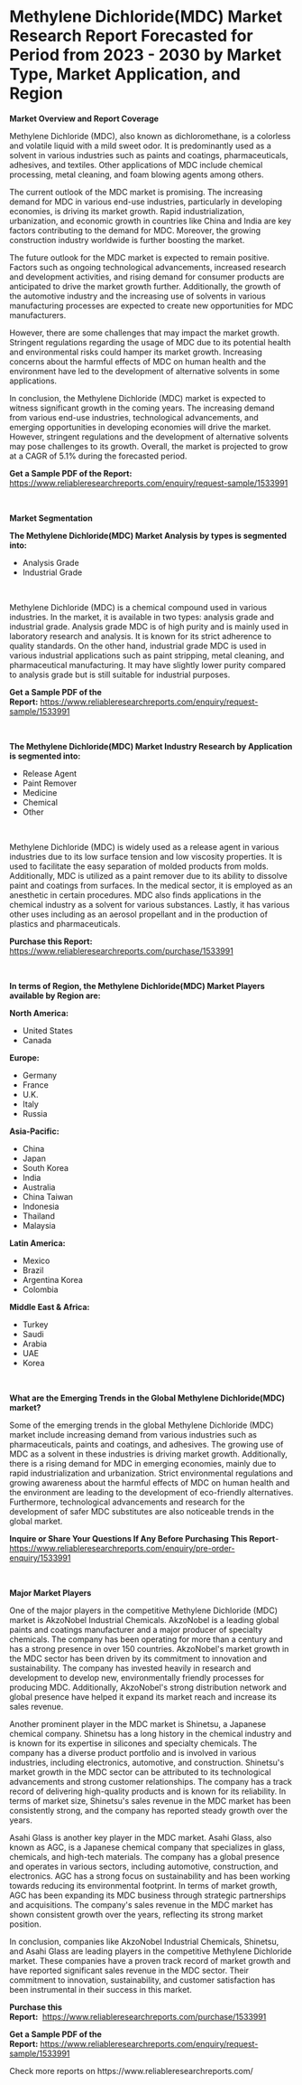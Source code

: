 <p><h1>Methylene Dichloride(MDC) Market Research Report Forecasted for Period from 2023 -  2030 by Market Type, Market Application, and Region</h1></p><p><strong>Market Overview and Report Coverage</strong></p>
<p><p>Methylene Dichloride (MDC), also known as dichloromethane, is a colorless and volatile liquid with a mild sweet odor. It is predominantly used as a solvent in various industries such as paints and coatings, pharmaceuticals, adhesives, and textiles. Other applications of MDC include chemical processing, metal cleaning, and foam blowing agents among others.</p><p>The current outlook of the MDC market is promising. The increasing demand for MDC in various end-use industries, particularly in developing economies, is driving its market growth. Rapid industrialization, urbanization, and economic growth in countries like China and India are key factors contributing to the demand for MDC. Moreover, the growing construction industry worldwide is further boosting the market.</p><p>The future outlook for the MDC market is expected to remain positive. Factors such as ongoing technological advancements, increased research and development activities, and rising demand for consumer products are anticipated to drive the market growth further. Additionally, the growth of the automotive industry and the increasing use of solvents in various manufacturing processes are expected to create new opportunities for MDC manufacturers.</p><p>However, there are some challenges that may impact the market growth. Stringent regulations regarding the usage of MDC due to its potential health and environmental risks could hamper its market growth. Increasing concerns about the harmful effects of MDC on human health and the environment have led to the development of alternative solvents in some applications.</p><p>In conclusion, the Methylene Dichloride (MDC) market is expected to witness significant growth in the coming years. The increasing demand from various end-use industries, technological advancements, and emerging opportunities in developing economies will drive the market. However, stringent regulations and the development of alternative solvents may pose challenges to its growth. Overall, the market is projected to grow at a CAGR of 5.1% during the forecasted period.</p></p>
<p><strong>Get a Sample PDF of the Report:</strong> <a href="https://www.reliableresearchreports.com/enquiry/request-sample/1533991">https://www.reliableresearchreports.com/enquiry/request-sample/1533991</a></p>
<p>&nbsp;</p>
<p><strong>Market Segmentation</strong></p>
<p><strong>The Methylene Dichloride(MDC) Market Analysis by types is segmented into:</strong></p>
<p><ul><li>Analysis Grade</li><li>Industrial Grade</li></ul></p>
<p>&nbsp;</p>
<p><p>Methylene Dichloride (MDC) is a chemical compound used in various industries. In the market, it is available in two types: analysis grade and industrial grade. Analysis grade MDC is of high purity and is mainly used in laboratory research and analysis. It is known for its strict adherence to quality standards. On the other hand, industrial grade MDC is used in various industrial applications such as paint stripping, metal cleaning, and pharmaceutical manufacturing. It may have slightly lower purity compared to analysis grade but is still suitable for industrial purposes.</p></p>
<p><strong>Get a Sample PDF of the Report:</strong>&nbsp;<a href="https://www.reliableresearchreports.com/enquiry/request-sample/1533991">https://www.reliableresearchreports.com/enquiry/request-sample/1533991</a></p>
<p>&nbsp;</p>
<p><strong>The Methylene Dichloride(MDC) Market Industry Research by Application is segmented into:</strong></p>
<p><ul><li>Release Agent</li><li>Paint Remover</li><li>Medicine</li><li>Chemical</li><li>Other</li></ul></p>
<p>&nbsp;</p>
<p><p>Methylene Dichloride (MDC) is widely used as a release agent in various industries due to its low surface tension and low viscosity properties. It is used to facilitate the easy separation of molded products from molds. Additionally, MDC is utilized as a paint remover due to its ability to dissolve paint and coatings from surfaces. In the medical sector, it is employed as an anesthetic in certain procedures. MDC also finds applications in the chemical industry as a solvent for various substances. Lastly, it has various other uses including as an aerosol propellant and in the production of plastics and pharmaceuticals.</p></p>
<p><strong>Purchase this Report:</strong>&nbsp; <a href="https://www.reliableresearchreports.com/purchase/1533991">https://www.reliableresearchreports.com/purchase/1533991</a></p>
<p>&nbsp;</p>
<p><strong>In terms of Region, the Methylene Dichloride(MDC) Market Players available by Region are:</strong></p>
<p>
    <p> <strong> North America: </strong>
        <ul>
            <li>United States</li>
            <li>Canada</li>
        </ul>
        </p> 
    <p> <strong> Europe: </strong>
        <ul>
            <li>Germany</li>
            <li>France</li>
            <li>U.K.</li>
            <li>Italy</li>
            <li>Russia</li>
        </ul>
        </p> 
    <p> <strong> Asia-Pacific: </strong>
        <ul>
            <li>China</li>
            <li>Japan</li>
            <li>South Korea</li>
            <li>India</li>
            <li>Australia</li>
            <li>China Taiwan</li>
            <li>Indonesia</li>
            <li>Thailand</li>
            <li>Malaysia</li>
        </ul>
        </p> 
    <p> <strong> Latin America: </strong>
        <ul>
            <li>Mexico</li>
            <li>Brazil</li>
            <li>Argentina Korea</li>
            <li>Colombia</li>
        </ul>
        </p> 
    <p> <strong> Middle East & Africa: </strong>
        <ul>
            <li>Turkey</li>
            <li>Saudi</li>
            <li>Arabia</li>
            <li>UAE</li>
            <li>Korea</li>
        </ul>
    </p>
    </p>
<p>&nbsp;</p>
<p><strong>What are the Emerging Trends in the Global Methylene Dichloride(MDC) market?</strong></p>
<p><p>Some of the emerging trends in the global Methylene Dichloride (MDC) market include increasing demand from various industries such as pharmaceuticals, paints and coatings, and adhesives. The growing use of MDC as a solvent in these industries is driving market growth. Additionally, there is a rising demand for MDC in emerging economies, mainly due to rapid industrialization and urbanization. Strict environmental regulations and growing awareness about the harmful effects of MDC on human health and the environment are leading to the development of eco-friendly alternatives. Furthermore, technological advancements and research for the development of safer MDC substitutes are also noticeable trends in the global market.</p></p>
<p><strong>Inquire or Share Your Questions If Any Before Purchasing This Report</strong>- <a href="https://www.reliableresearchreports.com/enquiry/pre-order-enquiry/1533991">https://www.reliableresearchreports.com/enquiry/pre-order-enquiry/1533991</a></p>
<p>&nbsp;</p>
<p><strong>Major Market Players</strong></p>
<p><p>One of the major players in the competitive Methylene Dichloride (MDC) market is AkzoNobel Industrial Chemicals. AkzoNobel is a leading global paints and coatings manufacturer and a major producer of specialty chemicals. The company has been operating for more than a century and has a strong presence in over 150 countries. AkzoNobel's market growth in the MDC sector has been driven by its commitment to innovation and sustainability. The company has invested heavily in research and development to develop new, environmentally friendly processes for producing MDC. Additionally, AkzoNobel's strong distribution network and global presence have helped it expand its market reach and increase its sales revenue.</p><p>Another prominent player in the MDC market is Shinetsu, a Japanese chemical company. Shinetsu has a long history in the chemical industry and is known for its expertise in silicones and specialty chemicals. The company has a diverse product portfolio and is involved in various industries, including electronics, automotive, and construction. Shinetsu's market growth in the MDC sector can be attributed to its technological advancements and strong customer relationships. The company has a track record of delivering high-quality products and is known for its reliability. In terms of market size, Shinetsu's sales revenue in the MDC market has been consistently strong, and the company has reported steady growth over the years.</p><p>Asahi Glass is another key player in the MDC market. Asahi Glass, also known as AGC, is a Japanese chemical company that specializes in glass, chemicals, and high-tech materials. The company has a global presence and operates in various sectors, including automotive, construction, and electronics. AGC has a strong focus on sustainability and has been working towards reducing its environmental footprint. In terms of market growth, AGC has been expanding its MDC business through strategic partnerships and acquisitions. The company's sales revenue in the MDC market has shown consistent growth over the years, reflecting its strong market position.</p><p>In conclusion, companies like AkzoNobel Industrial Chemicals, Shinetsu, and Asahi Glass are leading players in the competitive Methylene Dichloride market. These companies have a proven track record of market growth and have reported significant sales revenue in the MDC sector. Their commitment to innovation, sustainability, and customer satisfaction has been instrumental in their success in this market.</p></p>
<p><strong>Purchase this Report:</strong>&nbsp;&nbsp;<a href="https://www.reliableresearchreports.com/purchase/1533991">https://www.reliableresearchreports.com/purchase/1533991</a></p>
<p></p>
<p><strong>Get a Sample PDF of the Report:</strong>&nbsp;<a href="https://www.reliableresearchreports.com/enquiry/request-sample/1533991">https://www.reliableresearchreports.com/enquiry/request-sample/1533991</a></p>
<p>Check more reports on https://www.reliableresearchreports.com/</p>